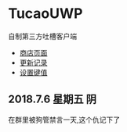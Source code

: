 # TucaoUWP
自制第三方吐槽客户端

* [商店页面](https://www.microsoft.com/store/productId/9N8QM5T8DJCD)
* [更新记录](https://github.com/Sanheiii/TucaoUwp/blob/master/Tucao/Notes/UpdateLog.md)
* [设置键值](https://github.com/Sanheiii/TucaoUwp/blob/master/Tucao/Notes/Settings.md)


2018.7.6 星期五 阴
----
在群里被狗管禁言一天,这个仇记下了
